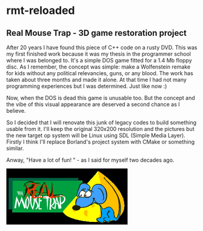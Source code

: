 # rmt-reloaded
## Real Mouse Trap - 3D game restoration project

After 20 years I have found this piece of C++ code on a rusty DVD. This was my first finished work because it was my thesis in the programmer school where I was belonged to. It's a simple DOS game fitted for a 1.4 Mb floppy disc. As I remember, the concept was simple: make a Wolfenstein remake for kids without any political relevancies, guns, or any blood. The work has taken about three months and made it alone. At that time I had not many programming experiences but I was determined.  Just like now :)

Now, when the DOS is dead this game is unusable too. But the concept and the vibe of this visual appearance are deserved a second chance as I believe.

So I decided that I will renovate this junk of legacy codes to build something usable from it. I'll keep the original 320x200 resolution and the pictures but the new target op system will be Linux using SDL (Simple Media Layer). Firstly I think I'll replace Borland's project system with CMake or something similar.

Anway, "Have a lot of fun! " - as I said for myself two decades ago.

![alt text](https://raw.githubusercontent.com/gonczi/rmt-reloaded/main/img/intro/intro.bmp "Logo Title Text 1")
